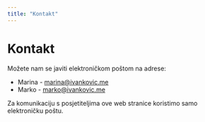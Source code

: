 ```yaml
---
title: "Kontakt"
---
```

# Kontakt

Možete nam se javiti elektroničkom poštom na adrese:

*  Marina - marina@ivankovic.me
*  Marko - marko@ivankovic.me

Za komunikaciju s posjetiteljima ove web stranice koristimo samo elektroničku poštu.
